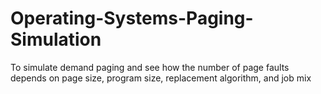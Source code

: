 # Operating-Systems-Paging-Simulation
To simulate demand paging and see how the number of page faults depends on page size, program size, replacement algorithm, and job mix

